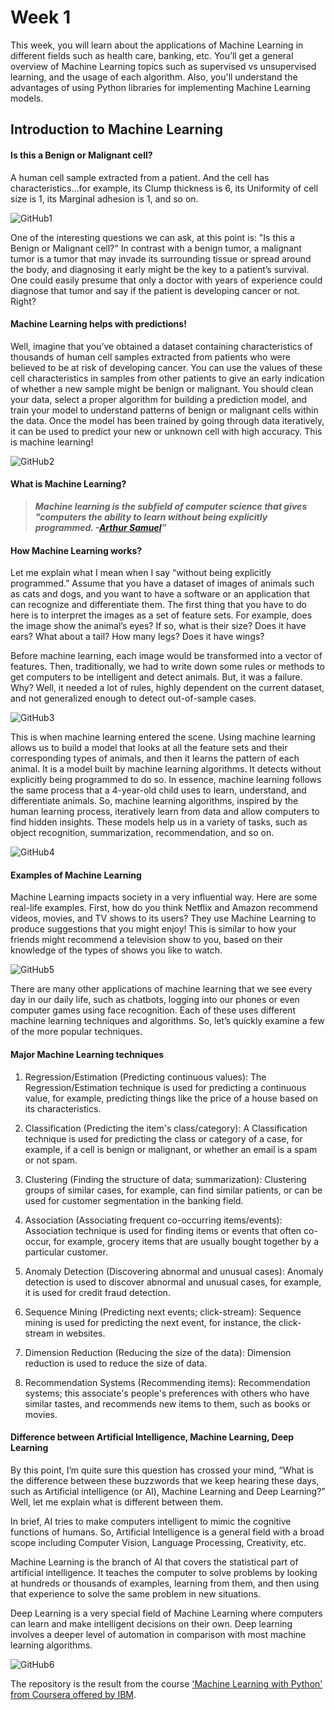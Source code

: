 # Week 1

This week, you will learn about the applications of Machine Learning in different fields such as health care, banking, etc.
You’ll get a general overview of Machine Learning topics such as supervised vs unsupervised learning, and the usage of each algorithm.
Also, you'll understand the advantages of using Python libraries for implementing Machine Learning models.

## Introduction to Machine Learning

#### Is this a Benign or Malignant cell?

A human cell sample extracted from a patient. And the cell has characteristics…for example, its Clump thickness is 6, its Uniformity of cell size is 1, its Marginal adhesion is 1, and so on.

![GitHub1](https://user-images.githubusercontent.com/55942773/67641732-69c56e80-f92a-11e9-8b17-3b68116c9bbb.JPG)

One of the interesting questions we can ask, at this point is: "Is this a Benign or Malignant cell?" In contrast with a benign tumor, a malignant tumor is a tumor that may invade its surrounding tissue or spread around the body, and diagnosing it early might be the key to a patient’s survival. One could easily presume that only a doctor with years of experience could diagnose that tumor and say if the patient is developing cancer or not. Right?

#### Machine Learning helps with predictions!

Well, imagine that you’ve obtained a dataset containing characteristics of thousands of human cell samples extracted from patients who were believed to be at risk of developing cancer. You can use the values of these cell characteristics in samples from other patients to give an early indication of whether a new sample might be benign or malignant. You should clean your data, select a proper algorithm for building a prediction model, and train your model to understand patterns of benign or malignant cells within the data. Once the model has been trained by going through data iteratively, it can be used to predict your new or unknown cell with high accuracy. This is machine learning!

![GitHub2](https://user-images.githubusercontent.com/55942773/67641902-456a9180-f92c-11e9-9b89-b930bd2df62b.JPG)

#### What is Machine Learning?

> **_Machine learning is the subfield of computer science that gives "computers the ability to learn without being explicitly programmed. -[Arthur Samuel](https://en.wikipedia.org/wiki/Arthur_Samuel)”_**

####  How Machine Learning works?

Let me explain what I mean when I say “without being explicitly programmed.” Assume that you have a dataset of images of animals such as cats and dogs, and you want to have a software or an application that can recognize and differentiate them. The first thing that you have to do here is to interpret the images as a set of feature sets. For example, does the image show the animal’s eyes? If so, what is their size? Does it have ears? What about a tail? How many legs? Does it have wings?

Before machine learning, each image would be transformed into a vector of features. Then, traditionally, we had to write down some rules or methods to get computers to be intelligent and detect animals. But, it was a failure. Why? Well, it needed a lot of rules, highly dependent on the current dataset, and not generalized enough to detect out-of-sample cases.

![GitHub3](https://user-images.githubusercontent.com/55942773/67642252-d3944700-f92f-11e9-9fc8-c768fc5cdde3.JPG)

This is when machine learning entered the scene. Using machine learning allows us to build a model that looks at all the feature sets and their corresponding types of animals, and then it learns the pattern of each animal. It is a model built by machine learning algorithms. It detects without explicitly being programmed to do so. In essence, machine learning follows the same process that a 4-year-old child uses to learn, understand, and differentiate animals. So, machine learning algorithms, inspired by the human learning process, iteratively learn from data and allow computers to find hidden insights. These models help us in a variety of tasks, such as object recognition, summarization, recommendation, and so on.

![GitHub4](https://user-images.githubusercontent.com/55942773/67642254-d5f6a100-f92f-11e9-9c64-049ac3c50494.JPG)

#### Examples of Machine Learning

Machine Learning impacts society in a very influential way. Here are some real-life examples. First, how do you think Netflix and Amazon recommend videos, movies, and TV shows to its users? They use Machine Learning to produce suggestions that you might enjoy! This is similar to how your friends might recommend a television show to you, based on their knowledge of the types of shows you like to watch.

![GitHub5](https://user-images.githubusercontent.com/55942773/67642424-bceeef80-f931-11e9-9290-e2de459dc9ac.JPG)

There are many other applications of machine learning that we see every day in our daily life, such as chatbots, logging into our phones or even computer games using face recognition. Each of these uses different machine learning techniques and algorithms. So, let’s quickly examine a few of the more popular techniques.

#### Major Machine Learning techniques

1) Regression/Estimation (Predicting continuous values): The Regression/Estimation technique is used for predicting a continuous value, for example, predicting things like the price of a house based on its characteristics.

2) Classification (Predicting the item's class/category): A Classification technique is used for predicting the class or category of a case, for example, if a cell is benign or malignant, or whether an email is a spam or not spam.

3) Clustering (Finding the structure of data; summarization):	Clustering groups of similar cases, for example, can find similar patients, or can be used for customer segmentation in the banking field.

4) Association (Associating frequent co-occurring items/events):  Association technique is used for finding items or events that often co-occur, for example, grocery items that are usually bought together by a particular customer.

5) Anomaly Detection (Discovering abnormal and unusual cases): Anomaly detection is used to discover abnormal and unusual cases, for example, it is used for credit fraud detection.

6) Sequence Mining (Predicting next events; click-stream): Sequence mining is used for predicting the next event, for instance, the click-stream in websites.

7) Dimension Reduction (Reducing the size of the data): Dimension reduction is used to reduce the size of data.

8) Recommendation Systems (Recommending items): Recommendation systems; this associate's people's preferences with others who have similar tastes, and recommends new items to them, such as books or movies.

#### Difference between Artificial Intelligence, Machine Learning, Deep Learning

By this point, I’m quite sure this question has crossed your mind, “What is the difference between these buzzwords that we keep hearing these days, such as Artificial intelligence (or AI), Machine Learning and Deep Learning?” Well, let me explain what is different between them.

In brief, AI tries to make computers intelligent to mimic the cognitive functions of humans. So, Artificial Intelligence is a general field with a broad scope including Computer Vision, Language Processing, Creativity, etc.

Machine Learning is the branch of AI that covers the statistical part of artificial intelligence. It teaches the computer to solve problems by looking at hundreds or thousands of examples, learning from them, and then using that experience to solve the same problem in new situations.

Deep Learning is a very special field of Machine Learning where computers can learn and make intelligent decisions on their own. Deep learning involves a deeper level of automation in comparison with most machine learning algorithms.

![GitHub6](https://user-images.githubusercontent.com/55942773/67642811-ad71a580-f935-11e9-8157-52738f5d7ca2.JPG)

The repository is the result from the course ['Machine Learning with Python' from Coursera offered by IBM](https://www.coursera.org/learn/machine-learning-with-python).

